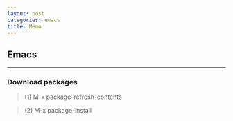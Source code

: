 ```yaml
---
layout: post
categories: emacs
title: Memo
---
```

## Emacs
---

### Download packages

> (1) M-x package-refresh-contents

> (2) M-x package-install
